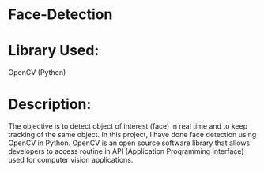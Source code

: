 # Face-Detection

# Library Used: 
OpenCV (Python)

# Description:
The objective is to detect object of interest (face) in real time and to keep tracking of the same object. In this project, I have done face detection using OpenCV in Python. OpenCV is an open source software library that allows developers to access routine in API (Application Programming Interface) used for computer vision applications.

